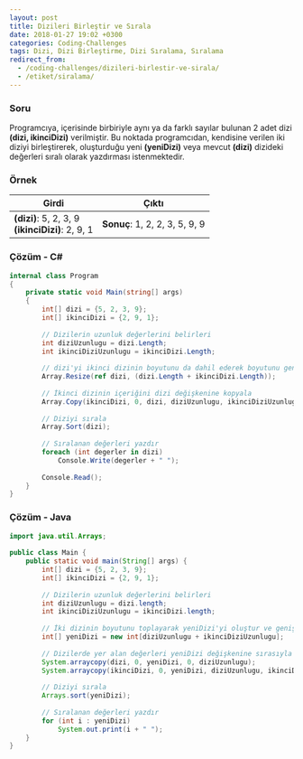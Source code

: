 ```yaml
---
layout: post
title: Dizileri Birleştir ve Sırala
date: 2018-01-27 19:02 +0300
categories: Coding-Challenges
tags: Dizi, Dizi Birleştirme, Dizi Sıralama, Sıralama
redirect_from:
  - /coding-challenges/dizileri-birlestir-ve-sirala/
  - /etiket/siralama/
---
```

### Soru
Programcıya, içerisinde birbiriyle aynı ya da farklı sayılar bulunan 2 adet dizi **(dizi, ikinciDizi)** verilmiştir. Bu noktada programcıdan, kendisine verilen iki diziyi birleştirerek, oluşturduğu yeni **(yeniDizi)** veya mevcut **(dizi)** dizideki değerleri sıralı olarak yazdırması istenmektedir.

### Örnek

| Girdi                                                 | Çıktı                          |
|-------------------------------------------------------|--------------------------------|
| **(dizi)**: 5, 2, 3, 9 <br> **(ikinciDizi)**: 2, 9, 1 | **Sonuç**: 1, 2, 2, 3, 5, 9, 9 |

### Çözüm - C#
```csharp
internal class Program
{
    private static void Main(string[] args)
    {
        int[] dizi = {5, 2, 3, 9};
        int[] ikinciDizi = {2, 9, 1};
 
        // Dizilerin uzunluk değerlerini belirleri
        int diziUzunlugu = dizi.Length;
        int ikinciDiziUzunlugu = ikinciDizi.Length;
 
        // dizi'yi ikinci dizinin boyutunu da dahil ederek boyutunu genişlet
        Array.Resize(ref dizi, (dizi.Length + ikinciDizi.Length));
 
        // İkinci dizinin içeriğini dizi değişkenine kopyala
        Array.Copy(ikinciDizi, 0, dizi, diziUzunlugu, ikinciDiziUzunlugu);
 
        // Diziyi sırala
        Array.Sort(dizi);
 
        // Sıralanan değerleri yazdır
        foreach (int degerler in dizi)
            Console.Write(degerler + " ");
 
        Console.Read();
    }
}
```

### Çözüm - Java
```java
import java.util.Arrays;
 
public class Main {
    public static void main(String[] args) {
        int[] dizi = {5, 2, 3, 9};
        int[] ikinciDizi = {2, 9, 1};
 
        // Dizilerin uzunluk değerlerini belirleri
        int diziUzunlugu = dizi.length;
        int ikinciDiziUzunlugu = ikinciDizi.length;
 
        // İki dizinin boyutunu toplayarak yeniDizi'yi oluştur ve genişlik ata
        int[] yeniDizi = new int[diziUzunlugu + ikinciDiziUzunlugu];
 
        // Dizilerde yer alan değerleri yeniDizi değişkenine sırasıyla aktar
        System.arraycopy(dizi, 0, yeniDizi, 0, diziUzunlugu);
        System.arraycopy(ikinciDizi, 0, yeniDizi, diziUzunlugu, ikinciDiziUzunlugu);
 
        // Diziyi sırala
        Arrays.sort(yeniDizi);
 
        // Sıralanan değerleri yazdır
        for (int i : yeniDizi)
            System.out.print(i + " ");
    }
}
```